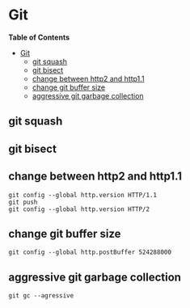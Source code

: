 # Git

<!-- markdown-toc start - Don't edit this section. Run M-x markdown-toc-refresh-toc -->
**Table of Contents**

- [Git](#git)
    - [git squash](#git-squash)
    - [git bisect](#git-bisect)
    - [change between http2 and http1.1](#change-between-http2-and-http11)
    - [change git buffer size](#change-git-buffer-size)
    - [aggressive git garbage collection](#aggressive-git-garbage-collection)

<!-- markdown-toc end -->


## git squash

## git bisect

## change between http2 and http1.1
```shell
git config --global http.version HTTP/1.1
git push
git config --global http.version HTTP/2
```

## change git buffer size
```shell
git config --global http.postBuffer 524288000

```

## aggressive git garbage collection
```shell
git gc --agressive

```
